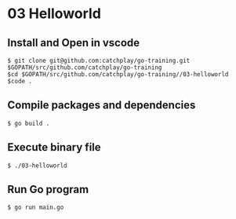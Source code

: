 # 03 Helloworld

## Install and Open in vscode
```
$ git clone git@github.com:catchplay/go-training.git $GOPATH/src/github.com/catchplay/go-training
$cd $GOPATH/src/github.com/catchplay/go-training//03-helloworld
$code .
```

## Compile packages and dependencies
```
$ go build .
```

## Execute binary file
```
$ ./03-helloworld
```

## Run Go program
```
$ go run main.go
```